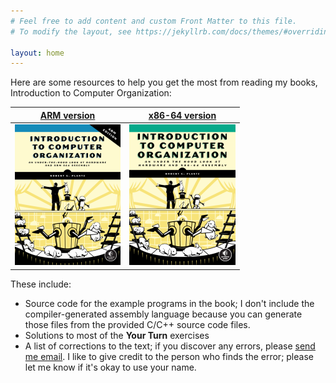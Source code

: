 ```yaml
---
# Feel free to add content and custom Front Matter to this file.
# To modify the layout, see https://jekyllrb.com/docs/themes/#overriding-theme-defaults

layout: home
---
```

Here are some resources to help you get the most from reading my books, Introduction to Computer Organization:


[ARM version](./itco_ARM/)  |  [x86-64 version](./itco_x86-64/)
:--------------------------:|:--------------------------------:|
![](./assets/images/IntroCompOrgARM_frontcover.webp) | ![](./assets/images/ComputerOrganization.png)

These include:
- Source code for the example programs in the book; I don't include the compiler-generated assembly language because you can generate those files from the provided C/C++ source code files.
- Solutions to most of the **Your Turn** exercises
- A list of corrections to the text; if you discover any errors, please [send me email](<mailto:bob@computer.org> "email at bottom"). I like to give credit to the person who finds the error; please let me know if it's okay to use your name.
